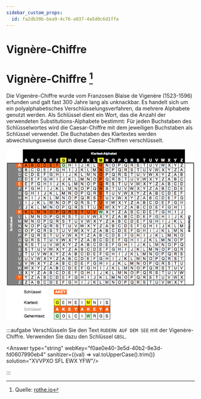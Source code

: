 ```yaml
---
sidebar_custom_props:
  id: fa2db39b-bea9-4c76-a037-4a5d0c6d1ffa
---
```


# Vignère-Chiffre



# Vignère-Chiffre [^1]

Die Vigenère-Chiffre wurde vom Franzosen Blaise de Vigenère (1523-1596) erfunden und galt fast 300 Jahre lang als unknackbar. Es handelt sich um ein polyalphabetisches Verschlüsselungsverfahren, da mehrere Alphabete genutzt werden. Als Schlüssel dient ein Wort, das die Anzahl der verwendeten Substitutions-Alphabete bestimmt: Für jeden Buchstaben des Schlüsselwortes wird die Caesar-Chiffre mit dem jeweiligen Buchstaben als Schlüssel verwendet. Die Buchstaben des Klartextes werden abwechslungsweise durch diese Caesar-Chiffren verschlüsselt.

![Vignère-Verschlüsselung](images/vignere.png)

:::aufgabe
Verschlüsseln Sie den Text `RUDERN AUF DEM SEE` mit der Vigenère-Chiffre. Verwenden Sie dazu den Schlüssel `GBSL`.

<Answer type="string" webKey="f0ae0e40-3e5d-40b2-9e3d-fd0607990eb4" sanitizer={(val) => val.toUpperCase().trim()} solution="XVVPXO SFL EWX YFW"/>

:::

[^1]: Quelle: [rothe.io](https://rothe.io/?b=crypto&p=254616)
